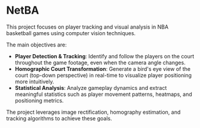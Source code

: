 # NetBA

This project focuses on player tracking and visual analysis in NBA basketball games using computer vision techniques. 

The main objectives are:

- **Player Detection & Tracking**: Identify and follow the players on the court throughout the game footage, even when the camera angle changes.
- **Homographic Court Transformation**: Generate a bird's eye view of the court (top-down perspective) in real-time to visualize player positioning more intuitively.
- **Statistical Analysis**: Analyze gameplay dynamics and extract meaningful statistics such as player movement patterns, heatmaps, and positioning metrics.

The project leverages image rectification, homography estimation, and tracking algorithms to achieve these goals.